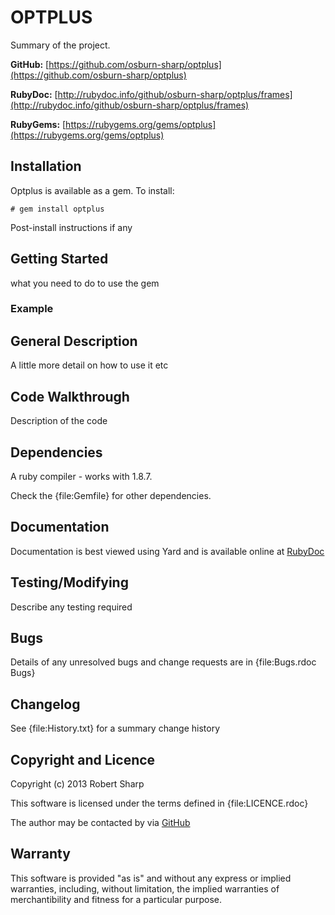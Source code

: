 # OPTPLUS

Summary of the project.

**GitHub:** [https://github.com/osburn-sharp/optplus](https://github.com/osburn-sharp/optplus)

**RubyDoc:** [http://rubydoc.info/github/osburn-sharp/optplus/frames](http://rubydoc.info/github/osburn-sharp/optplus/frames)

**RubyGems:** [https://rubygems.org/gems/optplus](https://rubygems.org/gems/optplus)

## Installation

Optplus is available as a gem. To install:

    # gem install optplus
    
Post-install instructions if any

## Getting Started

what you need to do to use the gem

### Example

## General Description

A little more detail on how to use it etc

## Code Walkthrough

Description of the code

## Dependencies

A ruby compiler - works with 1.8.7.

Check the {file:Gemfile} for other dependencies.

## Documentation

Documentation is best viewed using Yard and is available online 
at [RubyDoc](http://rdoc.info/github/osburn-sharp/optplus/frames)

## Testing/Modifying

Describe any testing required

## Bugs

Details of any unresolved bugs and change requests are in {file:Bugs.rdoc Bugs}

## Changelog

See {file:History.txt} for a summary change history

## Copyright and Licence

Copyright (c) 2013 Robert Sharp

This software is licensed under the terms defined in {file:LICENCE.rdoc}

The author may be contacted by via [GitHub](http://github.com/osburn-sharp)

## Warranty

This software is provided "as is" and without any express or implied
warranties, including, without limitation, the implied warranties of
merchantibility and fitness for a particular purpose.
